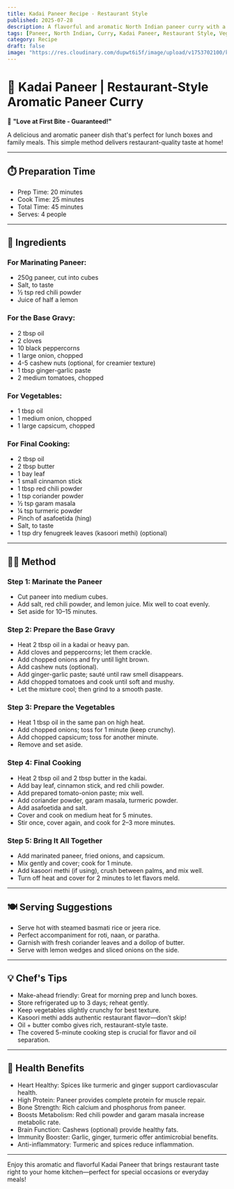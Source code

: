 ```yaml
---
title: Kadai Paneer Recipe - Restaurant Style  
published: 2025-07-28  
description: A flavorful and aromatic North Indian paneer curry with a rich tomato-onion gravy and bold spices. Perfect for lunch boxes and family meals.  
tags: [Paneer, North Indian, Curry, Kadai Paneer, Restaurant Style, Vegetarian]  
category: Recipe  
draft: false  
image: "https://res.cloudinary.com/dupwt6i5f/image/upload/v1753702100/kadai_paneer.jpg"  
---
```


# 🍛 Kadai Paneer | Restaurant-Style Aromatic Paneer Curry

💝 **"Love at First Bite - Guaranteed!"**

A delicious and aromatic paneer dish that's perfect for lunch boxes and family meals. This simple method delivers restaurant-quality taste at home!

---

## ⏱️ Preparation Time

- Prep Time: 20 minutes  
- Cook Time: 25 minutes  
- Total Time: 45 minutes  
- Serves: 4 people  

---

## 🥄 Ingredients

### For Marinating Paneer:  
- 250g paneer, cut into cubes  
- Salt, to taste  
- ½ tsp red chili powder  
- Juice of half a lemon  

### For the Base Gravy:  
- 2 tbsp oil  
- 2 cloves  
- 10 black peppercorns  
- 1 large onion, chopped  
- 4-5 cashew nuts (optional, for creamier texture)  
- 1 tbsp ginger-garlic paste  
- 2 medium tomatoes, chopped  

### For Vegetables:  
- 1 tbsp oil  
- 1 medium onion, chopped  
- 1 large capsicum, chopped  

### For Final Cooking:  
- 2 tbsp oil  
- 2 tbsp butter  
- 1 bay leaf  
- 1 small cinnamon stick  
- 1 tbsp red chili powder  
- 1 tsp coriander powder  
- ½ tsp garam masala  
- ¼ tsp turmeric powder  
- Pinch of asafoetida (hing)  
- Salt, to taste  
- 1 tsp dry fenugreek leaves (kasoori methi) (optional)  

---

## 👨‍🍳 Method

### Step 1: Marinate the Paneer  
- Cut paneer into medium cubes.  
- Add salt, red chili powder, and lemon juice. Mix well to coat evenly.  
- Set aside for 10–15 minutes.  

### Step 2: Prepare the Base Gravy  
- Heat 2 tbsp oil in a kadai or heavy pan.  
- Add cloves and peppercorns; let them crackle.  
- Add chopped onions and fry until light brown.  
- Add cashew nuts (optional).  
- Add ginger-garlic paste; sauté until raw smell disappears.  
- Add chopped tomatoes and cook until soft and mushy.  
- Let the mixture cool; then grind to a smooth paste.  

### Step 3: Prepare the Vegetables  
- Heat 1 tbsp oil in the same pan on high heat.  
- Add chopped onions; toss for 1 minute (keep crunchy).  
- Add chopped capsicum; toss for another minute.  
- Remove and set aside.  

### Step 4: Final Cooking  
- Heat 2 tbsp oil and 2 tbsp butter in the kadai.  
- Add bay leaf, cinnamon stick, and red chili powder.  
- Add prepared tomato-onion paste; mix well.  
- Add coriander powder, garam masala, turmeric powder.  
- Add asafoetida and salt.  
- Cover and cook on medium heat for 5 minutes.  
- Stir once, cover again, and cook for 2–3 more minutes.  

### Step 5: Bring It All Together  
- Add marinated paneer, fried onions, and capsicum.  
- Mix gently and cover; cook for 1 minute.  
- Add kasoori methi (if using), crush between palms, and mix well.  
- Turn off heat and cover for 2 minutes to let flavors meld.  

---

## 🍽️ Serving Suggestions

- Serve hot with steamed basmati rice or jeera rice.  
- Perfect accompaniment for roti, naan, or paratha.  
- Garnish with fresh coriander leaves and a dollop of butter.  
- Serve with lemon wedges and sliced onions on the side.  

---

## 💡 Chef's Tips

- Make-ahead friendly: Great for morning prep and lunch boxes.  
- Store refrigerated up to 3 days; reheat gently.  
- Keep vegetables slightly crunchy for best texture.  
- Kasoori methi adds authentic restaurant flavor—don’t skip!  
- Oil + butter combo gives rich, restaurant-style taste.  
- The covered 5-minute cooking step is crucial for flavor and oil separation.  

---

## 🌟 Health Benefits

- Heart Healthy: Spices like turmeric and ginger support cardiovascular health.  
- High Protein: Paneer provides complete protein for muscle repair.  
- Bone Strength: Rich calcium and phosphorus from paneer.  
- Boosts Metabolism: Red chili powder and garam masala increase metabolic rate.  
- Brain Function: Cashews (optional) provide healthy fats.  
- Immunity Booster: Garlic, ginger, turmeric offer antimicrobial benefits.  
- Anti-inflammatory: Turmeric and spices reduce inflammation.  

---

Enjoy this aromatic and flavorful Kadai Paneer that brings restaurant taste right to your home kitchen—perfect for special occasions or everyday meals!
